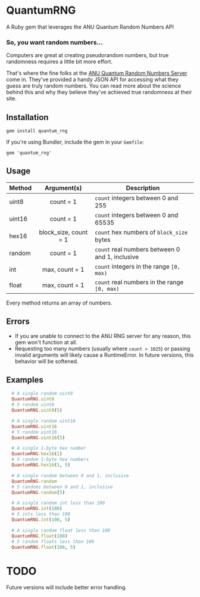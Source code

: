 # QuantumRNG
A Ruby gem that leverages the ANU Quantum Random Numbers API

### So, you want random numbers...
Computers are great at creating pseudorandom numbers, but true randomness requires a little bit more effort.

That's where the fine folks at the [ANU Quantum Random Numbers Server](http://qrng.anu.edu.au/index.php) come in. They've provided a handy JSON API for accessing what they guess are truly random numbers. You can read more about the science behind this and why they believe they've achieved true randomness at their site.

## Installation
```
gem install quantum_rng
```

If you're using Bundler, include the gem in your `Gemfile`:
```
gem 'quantum_rng'
```

## Usage

| Method | Argument(s)           | Description                                     |
| ------ | :-------------------: | ----------------------------------------------- |
| uint8  | count = 1             | `count` integers between 0 and 255              |
| uint16 | count = 1             | `count` integers between 0 and 65535            |
| hex16  | block_size, count = 1 | `count` hex numbers of `block_size` bytes       |
| random | count = 1             | `count` real numbers between 0 and 1, inclusive |
| int    | max, count = 1        | `count` integers in the range `[0, max)`        |
| float  | max, count = 1        | `count` real numbers in the range `[0, max)`    |

Every method returns an array of numbers.

## Errors
* If you are unable to connect to the ANU RNG server for any reason, this gem won't function at all.
* Requesting too many numbers (usually where `count > 1025`) or passing invalid arguments will likely cause a RuntimeError. In future versions, this behavior will be softened.

## Examples
```ruby
  # A single random uint8
  QuantumRNG.uint8
  # 5 random uint8
  QuantumRNG.uint8(5)

  # A single random uint16
  QuantumRNG.uint16
  # 5 random uint16
  QuantumRNG.uint16(5)

  # A single 1-byte hex number
  QuantumRNG.hex16(1)
  # 5 random 1-byte hex numbers
  QuantumRNG.hex16(1, 5)

  # A single random between 0 and 1, inclusive
  QuantumRNG.random
  # 5 randoms between 0 and 1, inclusive
  QuantumRNG.random(5)

  # A single random int less than 100
  QuantumRNG.int(100)
  # 5 ints less than 100
  QuantumRNG.int(100, 5)

  # A single random float less than 100
  QuantumRNG.float(100)
  # 5 random floats less than 100
  QuantumRNG.float(100, 5)
```

# TODO
Future versions will include better error handling.
